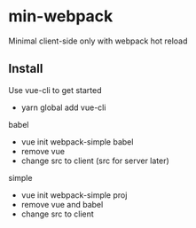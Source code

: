 # min-webpack

Minimal client-side only with webpack hot reload

## Install

Use vue-cli to get started

  * yarn global add vue-cli

babel

  * vue init webpack-simple babel
  * remove vue
  * change src to client (src for server later)

simple

  * vue init webpack-simple proj
  * remove vue and babel
  * change src to client
